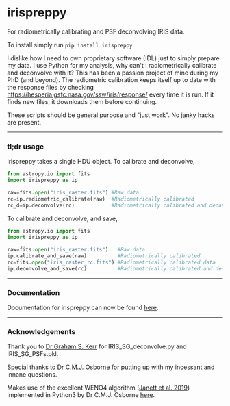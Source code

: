 # irispreppy
For radiometrically calibrating and PSF deconvolving IRIS data.

To install simply run `pip install irispreppy`.

I dislike how I need to own proprietary software (IDL) just to simply prepare my data. I use Python for my analysis, why can't I radiometrically calibrate and deconvolve with it?
This has been a passion project of mine during my PhD (and beyond). The radiometric calibration keeps itself up to date with the response files by checking https://hesperia.gsfc.nasa.gov/ssw/iris/response/ every time it is run. If it finds new files, it downloads them before continuing.

These scripts should be general purpose and "just work". No janky hacks are present.

---

### tl;dr usage

irispreppy takes a single HDU object. To calibrate and deconvolve,

```python
from astropy.io import fits
import irispreppy as ip

raw=fits.open("iris_raster.fits") #Raw data
rc=ip.radiometric_calibrate(raw)  #Radiometrically calibrated
rc_d=ip.deconvolve(rc)            #Radiometrically calibrated and deconvolved
```

To calibrate and deconvolve, and save,

```python
from astropy.io import fits
import irispreppy as ip

raw=fits.open("iris_raster.fits")   #Raw data
ip.calibrate_and_save(raw)          #Radiometrically calibrated
rc=fits.open("iris_raster_rc.fits") #Radiometrically calibrated data
ip.deconvolve_and_save(rc)	        #Radiometrically calibrated and deconvolved
```

---

### Documentation

Documentation for irispreppy can now be found [here](ofaaron3.github.io/irispreppy).

---

### Acknowledgements

Thank you to [Dr Graham S. Kerr](https://github.com/grahamkerr) for IRIS_SG_deconvolve.py and IRIS_SG_PSFs.pkl.

Special thanks to [Dr C.M.J. Osborne](https://github.com/Goobley) for putting up with my incessant and innane questions.

Makes use of the excellent WENO4 algorithm ([Janett et al. 2019](doi.org/10.1051/0004-6361/201834761)) implemented in Python3 by Dr C.M.J. Osborne [here](https://github.com/Goobley/Weno4Interpolation).
